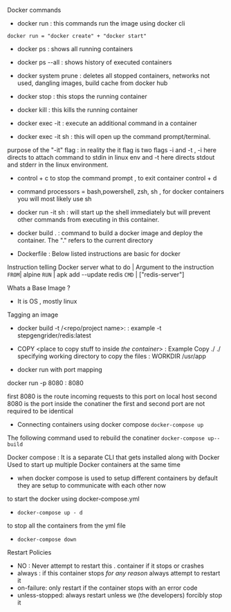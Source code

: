 Docker commands 

- docker run <image-name> : this commands run the image using docker cli
  
```docker run = "docker create" + "docker start" ```

- docker ps : shows all running containers
- docker ps --all : shows history of executed containers
- docker system prune : deletes all stopped containers, networks not used, dangling images, build cache from docker hub

- docker stop <container-id> : this stops the running container

- docker kill <container-id> : this kills the running container

- docker exec -it <container-id> <command> : execute an additional command in a container

- docker exec -it <container-id> sh : this will open up the command prompt/terminal.

purpose of the "-it" flag : in reality the it flag is two flags -i and -t , -i here directs to attach command to stdin in linux env and -t here directs stdout and stderr in the linux environment.  

- control + c to stop the command prompt , to exit container control + d


- command processors =   bash,powershell, zsh, sh , for docker containers you will most likely use sh


- docker run -it <container-id> sh : will start up the shell  immediately but will prevent other commands from executing in this container.

- docker build . : command to build a docker image and deploy the container. The "." refers to the current directory

- Dockerfile : 
Below listed instructions are basic for docker
 
Instruction telling Docker server what to do | Argument to the instruction 
```FROM```| alpine
```RUN``` | apk add --update redis
```CMD``` | ["redis-server"]


Whats a Base Image ?
- It is OS , mostly linux

Tagging an image
- docker build -t <docker-id>/<repo/project name>:<version> : example -t stepgengrider/redis:latest

- COPY <Path to folder> <place to copy stuff to inside *the container*> : Example Copy ./ ./
specifying working directory to copy the files : WORKDIR /usr/app 

- docker run with port mapping

docker run -p 8080 : 8080 <image-name> 
	    
first 8080 is the route incoming requests to this port on local host 
second 8080 is the port inside the conatiner
the first and second port are not required to be identical


- Connecting containers using docker compose
```docker-compose up```

The following command used to rebuild the conatiner
```docker-compose up--build``` 

Docker compose :
It is a separate CLI that gets installed along with Docker
Used to start up multiple Docker containers at the same time

- when docker compose is used to setup different containers by default they are setup to communicate with each other now

to start the docker using docker-compose.yml
- ```docker-compose up - d```

to stop all the containers from the yml file
- ```docker-compose down```


Restart Policies 
- NO : Never attempt to restart this . container if it stops or crashes
- always : if this container stops *for any reason* always attempt to restart it
- on-failure: only restart if the container stops with an error code
- unless-stopped: always restart unless we (the developers) forcibly stop it
